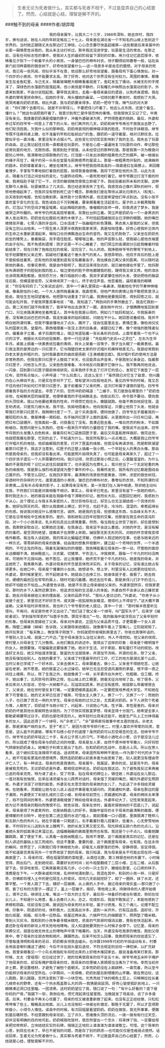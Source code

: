 > 生者无论为死者做什么，其实都与死者不相干，不过是盘弄自己的心结罢了。然而，心结就是心结，理智是解不开的。

###触不到的母亲
####作者/胡弃暗

						我的母亲属牛，比我大二十三岁，1988年深秋，她去世时，我四岁，换句话说，她在人间的年龄定格在二十七上。母亲是在湖北省一个不知名的山坡上告别这个世界的。当时她正跟随丈夫在那边打工挣钱，心心念念要尽快盖起楼房——这些都是后来亲属中的长辈一厢情愿告诉我的，我从未主动打听过。那年我还没进学堂，玩耍是生活的常态。在那之前，没有任何标志性的事件，使我对人生的最初阶段留下深刻的印象。用力往记忆底层探寻，依稀看见夕阳下一个剃着平头的小男孩，一身皱巴巴的棉布衬衣，领子翻得如同春卷一般，站在自家门前河畔蓊郁的银杏树下，好奇地张望着什么——这一场景多半是自恋的臆想。对于母亲的死讯，我已有一些风闻，但似乎浑不在意，依旧那么好奇地张望着，跟看母鸡下蛋心情类似。对一个四岁的小男孩，你不能要求太高。除了好奇，他对这个世界没有任何权力。周围的事情，都像发生在金鱼缸里，与己无关，隔着玻璃瞪大眼睛看着就是了。鱼缸发生了骚动，水被无形的手搅浑了，深绿色的水藻剧烈摇曳起来。但小男孩是平静的，只有瞳孔中映照出水藻晃动的影子。外婆来到我家，不由分说抱起我，要带我去湖北，去看一看母亲最后的遗容，以免终身遗憾。我在外婆的臂弯里拼命挣扎，掐她的手背，用头撞她的鼻梁。一切顽抗都不奏效时，我想到了大哭。我哭闹着向奶奶求救。相比外婆，我与奶奶要亲得多。奶奶一把夺下我，赌气似的对大家说：“你们哪个去都可以，就是不许带伢儿，不要把伢儿吓着了。他这么点东西，还是个畜生，懂什么？”她这句话把我吓着了。我意识到死亡是件很恐怖的事情，但我很快又忘记了它，毕竟没有亲见。我搂着奶奶满是褶皱的脖子，冲着外婆破涕为笑，俨然得胜者的挑衅。最后，外婆和参过军的四爷爷一同登上了南下的火车。他们离开的几天，奶奶和继爷爷再也不放我出去野了。他们轮流抱我，欠我什么似的那种抱。奶奶用哀悯的眼神端详我的脸庞，不时抬手抹眼泪。继爷爷既不往麻将桌上蹭，也不准备钓竿和红蚯蚓出门钓鱼，跟奶奶一道守着屋，相对沉默叹息。灶膛似乎也一直冷着。家里没有半点烟火气。这些变化切切实实影响到了我的生活。我失去了玩耍的自由。这让我记起往日我一直都是在玩耍的，于是在心底一遍遍地复习玩耍的动作，牵记那些经常玩耍的地方，无限伤感。我感到肚子很饿，从未经受过的那种饥饿。那是我第一次为粮食问题忧心忡忡。我清晰地记得那晚的灯光。灯泡是一只发出浓稠的暗黄色光芒的葫芦，被一根细长的绳子吊住了。绳子的另一头系在堂屋与厨房搭界的屋梁上。那是一根粗黑而开裂的、结满蛛网的圆木。奶奶穿着紧身儿，蜷坐在矮凳上。继爷爷把我抱得高高的——简直是扛在肩膀上，来回踱着慢步，手掌有节奏地拍打着我的屁股，拍得我昏昏欲睡。我将下巴架在他的头顶，以此为支点，随着与灯泡之间坐标的变化，匀速转动视角，一直死死地盯着它。继爷爷踱过灯泡下面的时候，我用指肚子碰了它一下，对烫的敏锐触觉使我立即缩了手。我经验着前所未有的无聊。这种无聊令人衰弱。玩耍被禁止了几天后，我已经逐渐丧失了生机。我感觉自己像片深秋的树叶，恹恹地卷缩起来了，但我并没有想到死亡这个概念。那晚我们是在等待从湖北归来的人（和鬼）。白天收到的电报，告知当晚到家。虽然我十分畏惧外婆，但还是希望他们早点到达。没有小孩不喜欢富于变化的生活。我告诫自己千万别睡着，要亲眼看着生活起变化。屋子的上半截黑黢黢的，灯泡以下的空间才略呈暗黄。如此晦暗的颜色，像催眠的巫师一样，将我诱进了梦乡。我是被哭泣声吵醒的。继爷爷仍然高高抱举着我，背靠灶台斜立着。哭泣声是奶奶与一个一身黑衣的男人发出来的。奶奶坐在灶膛前光滑的木墩子上，不时拾起围裙揩拭业已浮肿的眼圈。她的嘴巴微微张开着，七零八落的牙齿间，口水连成了一张幽暗的彩色薄膜。黑衣男人是我的父亲，但我没有立刻认出他来。一个陌生男人深更半夜跑到我家来哭，真是咄咄怪事。好奇心使我听见体内的生命之水重新潺湲起来，喉咙口也仿佛飘逸出生命的音符。我又生机勃勃了。父亲坐在奶奶先前坐的矮凳上，垂着脑袋，双手捂住脸庞，嘤嘤啜泣着。他的声音那么轻，使我疑心是他衣袖里的虫子在叫。我不免感到遗憾：刚才还是一不小心睡着了，他们哭泣的高潮部分已趁我睡着时偷偷结束了，现在只剩了拖拖拉拉的收尾，没完没了，叫人厌烦。我挣脱继爷爷的臂弯下到地上，轻手轻脚蹩到父亲近旁，狐疑地打量着这个垂头丧气的男人。我想弄明白，他双手背后的脸上是不是偷偷挂着笑，还有他的衣袖里到底有没有藏着虫子。我估摸自己离父亲的距离，可以随时逃脱他的袭击，但事实表明，我是自作聪明了。我还没来得及抗拒，就已被他搂在怀里了。他将那张布满胡茬子的脸贴到我的脸上。啜泣使他的脸不停地磨蹭我的脸，蹭得我又痒又疼。他的泪水也涂得我满脸都是。我惊恐万分，像只临敌的小鹿。我双手紧紧攥住他的头发，使劲把他的脑袋往后扳，但横竖是徒劳。父亲继续哭了一会儿，终于收住声音。他苦着脸，逼视着我的眼睛说：“你没有妈妈了。”父亲说这话时，其中一个鼻孔里探出一条鼻涕，随着他吐字的节奏伸伸缩缩，像条胆怯的小蛇。一个大人居然拖着鼻涕，我直想笑，但他严肃的表情让我不敢把笑意浮上脸皮。我怯生生地回望着他。他把那句话重复了好几遍。我猜他是要我回答，得到回答之后，就可能会松开我，于是我郑重其事地说：“哦，我知道了。”两肋间的手果然撤去了。我连忙跳到一边。第二天他们就不拘束我了。我早早地出去游荡了一圈，直到晌午时分，才慢腾腾地踅回到家门口，只见夹路满满地坐着两溜人，其中有些我是认得的，例如几个姑妈和姑父。令我振奋的是，没有瞅见凶巴巴的外婆。我走到最亲的姑妈面前，问她在干什么。她回答说叠纸钱。我并不明白她所谓何事，但我不懂装懂地点了点头，踱开了，径自往屋里走去，表情庄重，像检阅仪仗队的国家元首。堂屋内，靠西墙摆着一张没上漆的旧条桌，桌腿已松了榫，像个顽强的肢残者似的，偏着身子立着。桌子后面的墙上，端正地竖贴着一张长条形的白纸，上面写着我一个也不认识的汉字，根据长大后的经验推断，居中一行应该是：“先妣胡门史氏××之灵位”，左右为生卒年月。桌面上搁着一块黄表纸包着的青砖，砖头上架着一双筷子，筷子当头糊了一截黄表纸。最引我注意的是旁边的一只红匣子。它与隔壁四老太家的针式唱片机模样相差无几。我是经常跑到四老太家去听唱片的，当时我最喜欢的曲目是扬剧《王谯楼磨豆腐》。我对唱片机的使用方法是非常熟悉的，但我在那只红匣子上鼓捣了半天，也没能弄出声音来，于是跑到父亲身边，指着那只红匣子，问他怎么开法。父亲脸色很难看，冷冷地反问我要开它做什么。我不敢再同他说话，一闪身，回到那只红匣子跟前继续研究。后来我终于失去了打开它的信心，发现它下面垫了一层红布，突然有点恼火，小声啐道：“什么玩意儿，还这么宝贝！”虽然我已对它生了敌意，但兴趣仍在心头缭绕不去，只是实在奈何不了它，惟有望洋兴叹般地走开。看见四爷爷的时候，我又忍不住向他打听如何打开那只红匣子。鉴于前番挨了父亲的熊，这次打听属于谨慎的冒险。四爷爷顺着我手指的方向望去，寻思了片刻，忽然冲奶奶喊道：“二嫂子，剪刀是放在哪里的？”奶奶告诉他，在碗橱夹层的抽屉里，他便牵着我的手往碗橱走去。他取出剪刀，命令我不要动，便向我的头顶铰来。我以为他要结果我的性命，吓得慌忙抱住头，撒腿就跑。他毫不费劲地捉住我，温言劝诱说，只是剪几根头发。我不信，执拗地捂着头。他向我保证，只要让他剪了头发，他就会帮我打开那只红匣子。我稍稍忖度了一下，这个买卖值得，便同他做了。四爷爷左手握着我的一撮短短的头发，像是捧着一窝蚂蚁，右手抽开红匣子上面的盖板，从里面拎出一只红布口袋，再把红布口袋绷开，往我面前一展，问我看见了没有。我凑近脸去看。一堆白厉厉的粉末，不如面粉细白。我想问是什么东西的，但有一股来历不明的力量捂住了我的嘴，使我说不出话来。四爷爷将我的头发撒入白色粉末，接着将红布口袋放回匣子里，最后又将盖板原样插好。做完这些，他就把我撂在那里，忙别的去了。不知道为什么，我突然有那么一点点难过。大概是我让四爷爷打开唱片机的电钮，他却曲解我的意思，打开了匣盖的缘故。但我没有再请求他，而是默默凝望着那只红匣子。我这才注意到，红匣子的正壁上插着一张小照，一个年轻女人的黑白头像。那自然是我母亲的，但我却没有看出来。可能是照片拍得失真了，也可能是母亲离家久了，超过了一个四岁孩子遗忘一个人所需要的时间。我只记得，欣赏过那张小照之后，心里酸溜溜的，为什么插的不是我的呢？记忆从这往后就疲软了，也许是因为在葬礼上，我只担当了一个无足轻重的角色的缘故吧。我是那么强烈地渴望成为整个事件的中心。我蓦然发觉，我所有的记忆都是围绕自己展开的。不管怎么回忆，在我四岁那年，最清晰的场景依然是黄昏，河畔，浓密的银杏树冠，穿透树叶的杂碎的夕光，邋里邋遢的小男孩，皱巴巴的棉布衬衣，春卷似的衣领，不知所谓的诧异表情……没有半点母亲的影子。2.如果母亲没有死，某一天我们在人海中相遇，除非她主动叫住我，不然我们只能是对面相看不相识。事实上，母亲早已死去。家里没有留下一张她的相片。那时我还太小，她的面容未能在我脑中烙下清晰的印记，故而长大后，试图回忆她时，我感到力不从心。这个理论上与我关系亲密的人，百分百地存在过，却怎么也无法凝结成一个具体的形象。她好似阴天的风，偶尔从我面颊上拂过，抓不住，也赶不走，冷冷的，湿湿的，牵惹起绵长的伤感。按说我对她没什么感情可言。诚然，她是我的生母，但感情这东西，与血缘关系不大，它是在日常相处中生根发芽的。是的，我和她有过四年短暂的交集，但那是在我生命的混沌阶段。对一个小小孩来说，乳头和玩具远比感情重要。然而，每当我在尘世受了挫折，却总是想到她。我默默安慰自己，如果她还活着，在我身边，我肯定不会这么委屈。对她的怀念，是没有解药的毒药，是空洞的绝望，就像疯子在原野上奔跑，捕捉那无影无形的风。对她的怀念使我变得格外敏感。每当有人谈起她，我的耳朵比蝙蝠还灵敏，仿佛听人叙述她的往事，也是与她亲近的一种方式。零零碎碎的母亲的故事，经由我的想象开枝散叶，建立起一个奇特的世界，一个半透明的、不可企及的所在。隔着毛玻璃似的的墙壁，我依稀能看见母亲的一举一动，尽管她的面目永远模糊不清。她纳鞋底儿、汏衣裳、切猪草、干农活儿、冲我微笑，跟每一个平凡的村妇没两样。可她听不见我叫她。她不答应。这让我懂得，她终究不是个平凡的村妇。她是我的母亲，并且她死了。我羡慕外婆。外婆对母亲的怀念是具体而详实的。关于母亲的记忆，没有谁比她占有得更多。在她口中，母亲是个懂事的小女孩。她想读书，想上学，村里没有人比她更向往知识。外婆说，那时候家里穷，供不起她读书，她就自己去挣工分。她身体底子差，瘦极了。她去挑河，硬硬的扁担压在窄窄的肩上，随时可能闪着腰。她还去捡牛粪，那是男伢儿们才干的活儿，她却不怕脏也不怕丑……外婆曾告诉我，她是不乐意让母亲嫁给父亲的。外婆家固然穷，但我家更穷。那时的乡下人虽然还算淳朴，但追求优裕的生活是人的本能。外婆自然不会承认自己嫌贫爱富。她反对母亲嫁给父亲的理由是，父亲的品质不好。“我叫人查访过的，”外婆说，“你老子从小就是个皮王，家里穷还不好好念书，成天跟一班狐朋狗友瞎混，搅得村上不得安宁。”这大概不算诬赖。父亲年轻时异常顽劣，我也听几个爷爷辈的老人提过。其中一个说：“那时候半夜里听见怪叫，不用问，肯定是你老子又出动了。”他们送了我父亲一个绰号，叫“国军头子”。后来学《捕蛇者说》，学到描写悍吏的“叫嚣乎东西，隳突乎南北”一句，我的脑海中就浮现出了父亲年轻时的形象。但母亲执意嫁给了父亲。母亲对外婆说，正因为父亲品质不佳，才更需要一个女人调教。隔壁二嫲嫲（婶婶）告诉我，父亲跟母亲结婚后，就像黄牛套上了笼嘴儿，立刻就规矩了。她开玩笑说：“每天晚上，晚饭筷子刚放下，你妈就把你爸喊到房里去了。你爸也真够听话的，不管别人怎么喊，就是二门不迈。”至于母亲是怎么治住父亲的，外人不得而知。但父亲的改观，使村里人对母亲生了几分敬佩。从他们散乱的讲述中，我得出了这样的印象：母亲是个精明强干的女人。她很要强，可偏偏是这要强害了她。她对于生活、对于家庭，都有雷打不动的规划。改造好丈夫后，她又开始谋求致富，致富的方法很简单，开源加节流嘛。开源的任务，除了父亲，她没有强加给别人。在她的要求下，父亲成了村里最早的打工仔，打工的地方是湖北某个山区。当时父亲已学成了一个好木匠。父亲去做木工，母亲跟着去，做小工。父亲舍不得她吃苦，让她留在老家。她不愿意。她的致富之心太过操切。她早已无法忍受透风漏雨的茅屋，恨不得一夜之间住上楼房。所以，除了生我之外，她就像男丁一样，长年累月在外奔忙，吃粗粮，住工棚。终于，她出事了。北风怒号的深秋之夜，在山坡上的工棚里，她毫无征兆地呕了血，呕了很多。父亲后来对人形容说，恐怕一大碗都不止。厄运突如其来，附近没有医院，她就那么带着憾恨去了。父亲说，她在世时曾反复叮嘱，一定要把楼房盖起来，一定要把我培养成大学生。不知她在泉下可曾看见，她的丈夫早已住进了楼房，可惜女主人换了人，换了一个，又换了一个；而她的儿子，也已做了百无一用的大学生。母亲也有她的过分之处，尤其是对奶奶。乡下人讲究个死者为尊，人都死了，奶奶就不与她计较了，问起来，只说她心气高，性子躁，本性是善的。母亲对奶奶的坏是其他长辈婉转告诉我的。为了尽快实现致富梦想，母亲显得十分抠门。她希望全家人都勒紧裤腰带过日子。奶奶也是吃得苦的人。她年轻时比母亲还能干。她是生产队上工分挣得最多的女人，因此还得了一个绰号，叫“佘老三”。“佘”是杨家将故事中老太君的姓氏。佘老太君，那是家喻户晓的女杰。至于“老三”，是因为我爷爷排行老二，村里人喜欢开带荤的玩笑，意思是，这么能干的婆娘，哪有不勾搭小叔子的道理？虽然奶奶可以忍受艰苦的生活，但继爷爷不行。继爷爷比奶奶年轻近二十岁，有点公子哥儿的习气，不喝点小酒吃点小荤，日子是没法儿过的，所以就成了埋在母亲与奶奶之间的地雷。母亲是女人家，自然不便冲继爷爷撒火，只好将怒气转嫁到奶奶身上。她嘴巴子利索又是出了名的，在和奶奶的舌战中，总是占上风。所以在旁人看来，这个媳妇实在泼辣得不成话。话说转来，母亲固然有种种不是处——作为那个时代的乡下女人，她不可能有更高的思想境界，既然连奶奶都以初衷本善为由宽宥了她，别人就更没有理由苛评亡人了。有一种说法，母亲的死是我害的。母亲属牛，我属鼠，算命的说，鼠是克牛的，母亲是被我克死的。无论奶奶还是外婆，都相信这种说法。奶奶站在我这边，为了避免我反过来再被已逝的母亲克死，特为请了道士，受了符箓，贴在母亲的牌位上，镇住她；外婆站在女儿那边，一度对我有些恼恨，后来在请灵媒与女儿跨界对话时，母亲借了灵媒的嘴巴，嘱托外婆好生照顾我，外婆才消泯了对我的敌意。外婆实在太思念我的母亲她的女儿了，为此送了许多钱给灵媒用。在她看来，灵媒能让她与女儿说上话这件事是毫无疑问的。灵媒通知外婆，母亲在那边的屋子漏雨，外婆便买了彩纸扎成的三层小楼，到母亲坟前焚化；灵媒通知外婆，母亲的棉袄太单薄了，挡不住阴间的寒冬，外婆便请裁缝做了棉袄给母亲烧去。外婆年纪大了，记性渐渐差起来，她为记不清母亲的鞋码而愧恨不已。她告诉我，母亲在世时，最喜欢穿她纳的千层底儿了。说起来，母亲是得了外婆真传的，也是纳鞋底儿的好手。我脑中留存的关于母亲的最清晰的画面，便是晴暖的冬日晌午，她坐在第二进正屋的水泥门槛上，面前摆着一口小圆匾，里面搁满了鞋样儿和五颜六色的布片儿。她左手握着一只鞋底儿，右手戴着针箍儿捏着针，低着头，心无旁骛地纳着，不时将针尖儿送到头发上蹭两下。她的长发又黑又密又亮。阳光碎成五颜六色的光点儿，沿着她头发的弧面滑过来溜过去。这幅暖融融的画面里竟然也有我。我还是个小不点儿，绕着她蹦蹦跳跳，累了便坐下来，认真看一会她纳鞋底儿。我闹不清楚，这个画面是真实的记忆，还是在别人讲述的基础上加工而成的。但这不重要，重要的是，这个画面里有母亲，也有我。在这永恒的瞬间，世界空了，只剩我们母子俩相依为命，却毫无人烟寥落的恐怖，安静得很，安定得很。我不知道是否真有另外一个世界收容了我的母亲。我只知道，我与母亲是永不可能出现在同一幅画面里了。3.母亲的坟，栖在祖屋阴面的菜畦里，从南往北数，第三株银杏树的东翼下。小时候觉得，跨出后门，走到她坟前，需要好长的时间；如今祖屋翻成了二层小楼，立在二楼，从后窗望下去，惊讶地发现，它离房基竟没有几步。小小的一只土包子，蜷缩在那里，心口疼的样子。落葬是在下午。一大群亲戚和邻居，乱哄哄地涌到那儿。我混在其中，和别的小孩一样，只是好奇，仿佛即将埋入土中的是位陌生人的骨灰。坟坑几天前就挖好了，砌了一圈砖，抹了水泥，还算平整。一个男人跳了下去，铺好一层被褥，从上面的人手中，接过母亲的骨灰盒——那只嵌了小照、套了红布的方匣子——摆正了，盖上一层被子，掖好。等他爬上来，持锹待命的人便开始填土。填平之后，继续往上堆，堆出一个巨大的土包子，最后将一块备好的棱台形塘泥，倒扣在坟尖儿上，不知是什么用意，看上去像只人头。总之，坟成形后，我就不敢挨近了，本能地感到了肃穆和阴森。坟前没有立碑。据说因为母亲死时太年轻，属于讨债鬼，有三个魂儿，论理不配立碑。印象中，刚造好的坟，体积极大，比我高出许多，退到一米开外，仍有压迫感。造好坟，开始化纸屋、纸箱、纸马等一应祭品。纸屋近两米高，六根芦竹扎的细脚底下，照例垫了糯米糕。等到火灭灰冷，我和别的小孩争着寻糯米糕吃，悲哀的气氛顿时烟消云散，竟有些快活起来。外婆还卧在母亲的新坟上呼天抢地地嚎啕。没人知道她要哭到什么时候才会停下。记忆里，母亲的殡葬仪式，就是在她无休无止的嚎啕声中落下帷幕的。当天，外婆没有吃我家的晚饭，跑到父母房中，卷了母亲的全部衣物和相片，蹒跚而去。后来不知怎么回事，我竟把母亲的坟给遗忘了，尽管每逢清明和母亲的忌日，奶奶都会领我去磕头。也许跟1990年代初的平田运动有关。村委会用高音喇叭播送了通知：今后不许在田头屋后造坟，不符合规定的旧坟一律挖掉，以扩充耕地。我曾亲眼看见一个小队长用独轮车将挖出来的上好棺木推回家去，据说准备用来打家具。那时候，太太（曾祖母）也已经过世了，她的坟离我母亲的坟不足五十米。继爷爷用玉米秆子掩护了他母亲的坟，却没有掩护我母亲的坟，我母亲的坟便被人家顺顺当当夷为了平地。幸而当初并非土葬，更没置棺材，才避免了被刨个底朝天。又幸而奶奶没在上面耕种，一直荒着，所以至今仍能辨识母亲的坟茔所在。小学期间，一天傍晚，奶奶到屋后割喂猪的山芋藤。我在旁边玩，这儿跑跑，那儿踏踏，忽然注意到了那一小块空地。光秃秃结了块的褐色土层上，只稀稀拉拉长着几根奇长的野草，还有一个热水瓶盖那么大的洞——我猜是田鼠洞。好奇心驱使我趴到地上，一只眼睛凑近洞口往里瞄。一团漆黑。这时奶奶望见了我，随口说了一句：“有什么好看的？底下是你妈的尸骨。”我腿下一软，跌倒在地，慌忙爬起来往屋里跑，当晚就发了场高烧，说了许多谵语。后来，村委会不再关心坟墓了，母亲的坟又被谁重新做了起来。也没有正正经经做，只松松垮垮堆了些土，略略高出地面，尖儿上也没倒扣一块棱台形塘泥，聊胜于无罢了，所以才显得那样瘦小，小得令人情怯。读高中的时候，有次回祖屋看望奶奶。奶奶在做饭，我无所事事，便踱到屋后瞎转悠。不经意踱到母亲坟前，立了许久，思绪像头顶的流云，一拨一拨匆匆行过天空，却并没有明确的目的地可赴。奶奶喊我吃饭时，我忽然冒出一个念头：将来挣了钱，一定要给母亲把坟修修好，立块结结实实的石碑，端端正正地刻上谁谁谁为谁谁谁敬立。可惜，这个简单的心愿，到现在也未了。早已不是钱的问题，而是存了别的顾虑——也可能仅仅是性格弱点使然。话说回来，生者无论为死者做什么，其实都与死者不相干，不过是盘弄自己的心结罢了。然而，心结就是心结，理智是解不开的。			  		